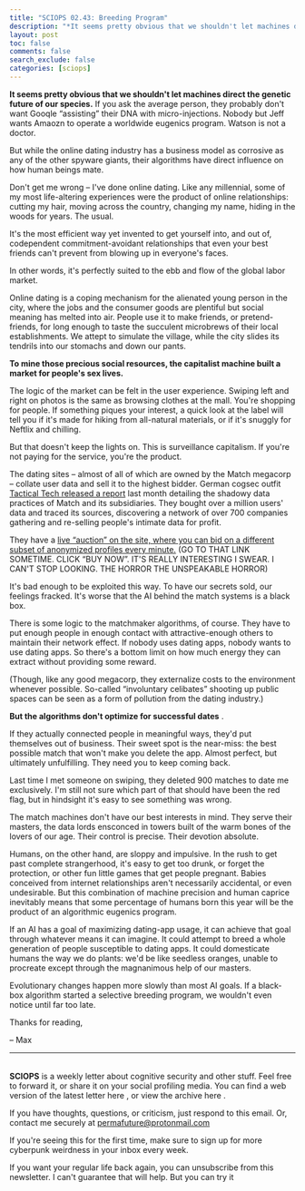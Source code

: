 ```yaml
---
title: "SCIOPS 02.43: Breeding Program"
description: "*It seems pretty obvious that we shouldn't let machines direct the genetic future of our species"
layout: post
toc: false
comments: false
search_exclude: false
categories: [sciops]
---
```



**It seems pretty obvious that we shouldn't let machines direct the genetic future of our species.** 
 If you ask the average person, they probably don't want Gooqle “assisting” their DNA with micro-injections. Nobody but Jeff wants Amaozn to operate a worldwide eugenics program. Watson is not a doctor.




 But while the online dating industry has a business model as corrosive as any of the other spyware giants, their algorithms have direct influence on how human beings mate.




 Don't get me wrong – I've done online dating. Like any millennial, some of my most life-altering experiences were the product of online relationships: cutting my hair, moving across the country, changing my name, hiding in the woods for years. The usual.




 It's the most efficient way yet invented to get yourself into, and out of, codependent commitment-avoidant relationships that even your best friends can't prevent from blowing up in everyone's faces.




 In other words, it's perfectly suited to the ebb and flow of the global labor market.




 Online dating is a coping mechanism for the alienated young person in the city, where the jobs and the consumer goods are plentiful but social meaning has melted into air. People use it to make friends, or pretend-friends, for long enough to taste the succulent microbrews of their local establishments. We attept to simulate the village, while the city slides its tendrils into our stomachs and down our pants.




**To mine those precious social resources, the capitalist machine built a market for people's sex lives.** 




 The logic of the market can be felt in the user experience. Swiping left and right on photos is the same as browsing clothes at the mall. You're shopping for people. If something piques your interest, a quick look at the label will tell you if it's made for hiking from all-natural materials, or if it's snuggly for Neftlix and chilling.




 But that doesn't keep the lights on. This is surveillance capitalism. If you're not paying for the service, you're the product.




 The dating sites – almost of all of which are owned by the Match megacorp – collate user data and sell it to the highest bidder. German cogsec outfit
 [Tactical Tech released a report](https://datadating.tacticaltech.org/viz) 
 last month detailing the shadowy data practices of Match and its subsidiaries. They bought over a million users' data and traced its sources, discovering a network of over 700 companies gathering and re-selling people's intimate data for profit.




 They have a
 [live “auction” on the site, where you can bid on a different subset of anonymized profiles every minute.](https://datadating.tacticaltech.org/auction) 
 (GO TO THAT LINK SOMETIME. CLICK “BUY NOW”. IT'S REALLY INTERESTING I SWEAR. I CAN'T STOP LOOKING. THE HORROR THE UNSPEAKABLE HORROR)




 It's bad enough to be exploited this way. To have our secrets sold, our feelings fracked. It's worse that the AI behind the match systems is a black box.




 There is some logic to the matchmaker algorithms, of course. They have to put enough people in enough contact with attractive-enough others to maintain their network effect. If nobody uses dating apps, nobody wants to use dating apps. So there's a bottom limit on how much energy they can extract without providing some reward.




 (Though, like any good megacorp, they externalize costs to the environment whenever possible. So-called “involuntary celibates” shooting up public spaces can be seen as a form of pollution from the dating industry.)




**But the algorithms don't optimize for successful dates** 
 .
   

  

 If they actually connected people in meaningful ways, they'd put themselves out of business. Their sweet spot is the near-miss: the best possible match that won't make you delete the app. Almost perfect, but ultimately unfulfilling. They need you to keep coming back.




 Last time I met someone on swiping, they deleted 900 matches to date me exclusively. I'm still not sure which part of that should have been the red flag, but in hindsight it's easy to see something was wrong.




 The match machines don't have our best interests in mind. They serve their masters, the data lords ensconced in towers built of the warm bones of the lovers of our age. Their control is precise. Their devotion absolute.




 Humans, on the other hand, are sloppy and impulsive. In the rush to get past complete strangerhood, it's easy to get too drunk, or forget the protection, or other fun little games that get people pregnant. Babies conceived from internet relationships aren't necessarily accidental, or even undesirable. But this combination of machine precision and human caprice inevitably means that some percentage of humans born this year will be the product of an algorithmic eugenics program.




 If an AI has a goal of maximizing dating-app usage, it can achieve that goal through whatever means it can imagine. It could attempt to breed a whole generation of people susceptible to dating apps. It could domesticate humans the way we do plants: we'd be like seedless oranges, unable to procreate except through the magnanimous help of our masters.




 Evolutionary changes happen more slowly than most AI goals. If a black-box algorithm started a selective breeding program, we wouldn't even notice until far too late.




 Thanks for reading,
   

 – Max
   






---


###### 
**SCIOPS** 
 is a weekly letter about cognitive security and other stuff. Feel free to forward it, or share it on your social profiling media. You can find a web version of the
 latest letter here
 , or view the
 archive here
 .
 

 If you have thoughts, questions, or criticism, just respond to this email. Or, contact me securely at
 permafuture@protonmail.com


 If you're seeing this for the first time, make sure to
 sign up
 for more cyberpunk weirdness in your inbox every week.
 

 If you want your regular life back again, you can unsubscribe from this newsletter. I can't guarantee that will help. But you can try it

